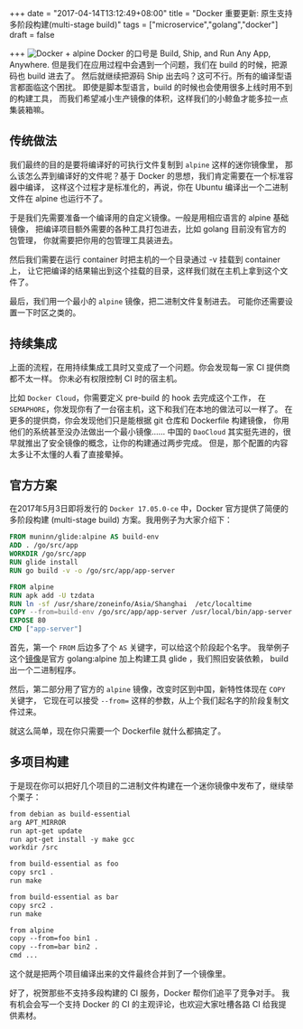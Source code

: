 +++
date = "2017-04-14T13:12:49+08:00"
title = "Docker 重要更新: 原生支持多阶段构建(multi-stage build)"
tags = ["microservice","golang","docker"]
draft = false

+++
![Docker + alpine](https://static.crandom.com/tech/alpine.jpg)
Docker 的口号是 Build, Ship, and Run Any App, Anywhere.
但是我们在应用过程中会遇到一个问题，我们在 build 的时候，把源码也 build 进去了。
然后就继续把源码 Ship 出去吗？这可不行。所有的编译型语言都面临这个困扰。
即使是脚本型语言，build 的时候也会使用很多上线时用不到的构建工具，
而我们希望减小生产镜像的体积，这样我们的小鲸鱼才能多拉一点集装箱嘛。

## 传统做法

我们最终的目的是要将编译好的可执行文件复制到 `alpine` 这样的迷你镜像里，
那么该怎么弄到编译好的文件呢？基于 Docker 的思想，我们肯定需要在一个标准容器中编译，
这样这个过程才是标准化的，再说，你在 Ubuntu 编译出一个二进制文件在 alpine 也运行不了。

于是我们先需要准备一个编译用的自定义镜像。一般是用相应语言的 alpine 基础镜像，
把编译项目额外需要的各种工具打包进去，比如 golang 目前没有官方的包管理，
你就需要把你用的包管理工具装进去。

然后我们需要在运行 container 时把主机的一个目录通过 -v 挂载到 container上，
让它把编译的结果输出到这个挂载的目录，这样我们就在主机上拿到这个文件了。

最后，我们用一个最小的 `alpine` 镜像，把二进制文件复制进去。
可能你还需要设置一下时区之类的。

## 持续集成

上面的流程，在用持续集成工具时又变成了一个问题。你会发现每一家 CI 提供商都不太一样。
你未必有权限控制 CI 时的宿主机。

比如 `Docker Cloud`，你需要定义 pre-build 的 hook 去完成这个工作，
在 `SEMAPHORE`，你发现你有了一台宿主机，这下和我们在本地的做法可以一样了。
在更多的提供商，你会发现他们只是能根据 git 仓库和 Dockerfile 构建镜像，
你用他们的系统甚至没办法做出一个最小镜像……
中国的 `DaoCloud` 其实挺先进的，很早就推出了安全镜像的概念，让你的构建通过两步完成。
但是，那个配置的内容太多让不太懂的人看了直接晕掉。

## 官方方案

在2017年5月3日即将发行的 `Docker 17.05.0-ce` 中，Docker 官方提供了简便的多阶段构建
(multi-stage build) 方案。我用例子为大家介绍下：

```dockerfile
FROM muninn/glide:alpine AS build-env
ADD . /go/src/app
WORKDIR /go/src/app
RUN glide install
RUN go build -v -o /go/src/app/app-server

FROM alpine
RUN apk add -U tzdata
RUN ln -sf /usr/share/zoneinfo/Asia/Shanghai  /etc/localtime
COPY --from=build-env /go/src/app/app-server /usr/local/bin/app-server
EXPOSE 80
CMD ["app-server"]
```

首先，第一个 `FROM` 后边多了个 `AS` 关键字，可以给这个阶段起个名字。
我举例子这个[镜像](https://github.com/hyacinthus/docker-glide/blob/master/Dockerfile.alpine)是官方
 golang:alpine 加上构建工具 glide ，我们照旧安装依赖， build 出一个二进制程序。

然后，第二部分用了官方的 `alpine` 镜像，改变时区到中国，新特性体现在 `COPY` 关键字，
它现在可以接受 `--from=` 这样的参数，从上个我们起名字的阶段复制文件过来。

就这么简单，现在你只需要一个 Dockerfile 就什么都搞定了。

## 多项目构建

于是现在你可以把好几个项目的二进制文件构建在一个迷你镜像中发布了，继续举个栗子：

```dockerfile
from debian as build-essential
arg APT_MIRROR
run apt-get update
run apt-get install -y make gcc
workdir /src

from build-essential as foo
copy src1 .
run make

from build-essential as bar
copy src2 .
run make

from alpine
copy --from=foo bin1 .
copy --from=bar bin2 .
cmd ...
```

这个就是把两个项目编译出来的文件最终合并到了一个镜像里。

好了，祝贺那些不支持多段构建的 CI 服务，Docker 帮你们追平了竞争对手。
我有机会会写一个支持 Docker 的 CI 的主观评论，也欢迎大家吐槽各路 CI 给我提供素材。
